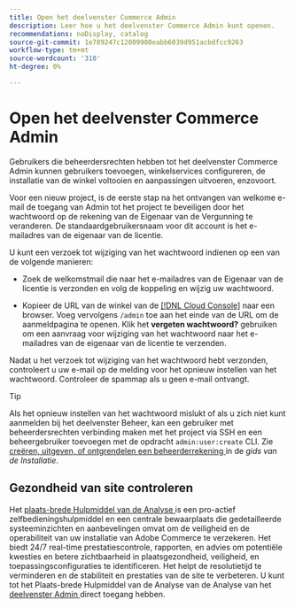 ```yaml
---
title: Open het deelvenster Commerce Admin
description: Leer hoe u het deelvenster Commerce Admin kunt openen.
recommendations: noDisplay, catalog
source-git-commit: 1e789247c12009908eabb6039d951acbdfcc9263
workflow-type: tm+mt
source-wordcount: '310'
ht-degree: 0%

---
```


# Open het deelvenster Commerce Admin

Gebruikers die beheerdersrechten hebben tot het deelvenster Commerce Admin kunnen gebruikers toevoegen, winkelservices configureren, de installatie van de winkel voltooien en aanpassingen uitvoeren, enzovoort.

Voor een nieuw project, is de eerste stap na het ontvangen van welkome e-mail de toegang van Admin tot het project te beveiligen door het wachtwoord op de rekening van de Eigenaar van de Vergunning te veranderen. De standaardgebruikersnaam voor dit account is het e-mailadres van de eigenaar van de licentie.

U kunt een verzoek tot wijziging van het wachtwoord indienen op een van de volgende manieren:

- Zoek de welkomstmail die naar het e-mailadres van de Eigenaar van de licentie is verzonden en volg de koppeling en wijzig uw wachtwoord.

- Kopieer de URL van de winkel van de [[!DNL Cloud Console]](../cloud-guide/project/overview.md) naar een browser. Voeg vervolgens `/admin` toe aan het einde van de URL om de aanmeldpagina te openen. Klik het **vergeten wachtwoord?** gebruiken om een aanvraag voor wijziging van het wachtwoord naar het e-mailadres van de eigenaar van de licentie te verzenden.

Nadat u het verzoek tot wijziging van het wachtwoord hebt verzonden, controleert u uw e-mail op de melding voor het opnieuw instellen van het wachtwoord. Controleer de spammap als u geen e-mail ontvangt.

>[!TIP]
>
>Als het opnieuw instellen van het wachtwoord mislukt of als u zich niet kunt aanmelden bij het deelvenster Beheer, kan een gebruiker met beheerdersrechten verbinding maken met het project via SSH en een beheergebruiker toevoegen met de opdracht `admin:user:create` CLI. Zie [ creëren, uitgeven, of ontgrendelen een beheerderrekening ](https://experienceleague.adobe.com/docs/commerce-operations/installation-guide/tutorials/admin.html?lang=nl-NL) in de _gids van de Installatie_.

## Gezondheid van site controleren

Het [ plaats-brede Hulpmiddel van de Analyse ](https://experienceleague.adobe.com/nl/docs/commerce-operations/tools/site-wide-analysis-tool/intro) is een pro-actief zelfbedieningshulpmiddel en een centrale bewaarplaats die gedetailleerde systeeminzichten en aanbevelingen omvat om de veiligheid en de operabiliteit van uw installatie van Adobe Commerce te verzekeren. Het biedt 24/7 real-time prestatiescontrole, rapporten, en advies om potentiële kwesties en betere zichtbaarheid in plaatsgezondheid, veiligheid, en toepassingsconfiguraties te identificeren. Het helpt de resolutietijd te verminderen en de stabiliteit en prestaties van de site te verbeteren. U kunt tot het Plaats-brede Hulpmiddel van de Analyse van de Analyse van het [ deelvenster Admin ](https://experienceleague.adobe.com/nl/docs/commerce-operations/tools/site-wide-analysis-tool/access#option-2-logging-in-to-your-site-wide-analysis-tool-dashboard-from-your-stores-admin-panel) direct toegang hebben.
